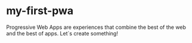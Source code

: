 # my-first-pwa
Progressive Web Apps are experiences that combine the best of the web and the best of apps. Let´s create something!
